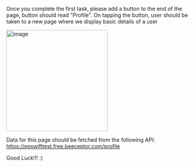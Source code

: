 Once you complete the first task, please add a button to the end of the page, button should read "Profile".
On tapping the button, user should be taken to a new page where we display basic details of a user

<img width="269" alt="image" src="https://user-images.githubusercontent.com/69782585/141752400-45974002-c041-4383-b8a6-9ca649e267f8.png">

Data for this page should be fetched from the following API: https://epswifttest.free.beeceptor.com/profile

Good Luck!!! :)
